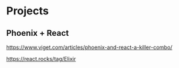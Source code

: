 # Projects

## Phoenix + React

https://www.viget.com/articles/phoenix-and-react-a-killer-combo/


https://react.rocks/tag/Elixir
